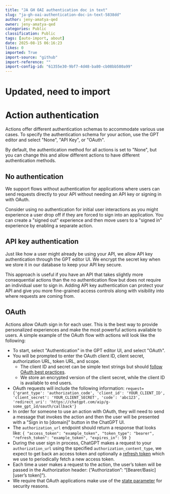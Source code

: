 ```yaml
---
title: "JA GH OAI authentication doc in text"
slug: "ja-gh-oai-authentication-doc-in-text-5838dd"
author: jeny-amatya-qed
owner: jeny-amatya-qed
categories: Public
classification: Public
tags: [auto-import, about]
date: 2025-08-15 06:16:23
likes: 0
imported: True 
import-source: "github"
import-reference: ""
import-config-id: "61355e30-9bf7-4d48-ba80-cb08bb580a99"
---
```


# Updated, need to import
# Action authentication

Actions offer different authentication schemas to accommodate various use cases. To specify the authentication schema for your action, use the GPT editor and select "None", "API Key", or "OAuth".

By default, the authentication method for all actions is set to "None", but you can change this and allow different actions to have different authentication methods.

## No authentication

We support flows without authentication for applications where users can send requests directly to your API without needing an API key or signing in with OAuth.

Consider using no authentication for initial user interactions as you might experience a user drop off if they are forced to sign into an application. You can create a "signed out" experience and then move users to a "signed in" experience by enabling a separate action.

## API key authentication

Just like how a user might already be using your API, we allow API key authentication through the GPT editor UI. We encrypt the secret key when we store it in our database to keep your API key secure.

This approach is useful if you have an API that takes slightly more consequential actions than the no authentication flow but does not require an individual user to sign in. Adding API key authentication can protect your API and give you more fine-grained access controls along with visibility into where requests are coming from.

## OAuth

Actions allow OAuth sign in for each user. This is the best way to provide personalized experiences and make the most powerful actions available to users. A simple example of the OAuth flow with actions will look like the following:

-   To start, select "Authentication" in the GPT editor UI, and select "OAuth".
-   You will be prompted to enter the OAuth client ID, client secret, authorization URL, token URL, and scope.
    -   The client ID and secret can be simple text strings but should [follow OAuth best practices](https://www.oauth.com/oauth2-servers/client-registration/client-id-secret/).
    -   We store an encrypted version of the client secret, while the client ID is available to end users.
-   OAuth requests will include the following information: `request={'grant_type': 'authorization_code', 'client_id': 'YOUR_CLIENT_ID', 'client_secret': 'YOUR_CLIENT_SECRET', 'code': 'abc123', 'redirect_uri': 'https://chatgpt.com/aip/g-some_gpt_id/oauth/callback'}`
-   In order for someone to use an action with OAuth, they will need to send a message that invokes the action and then the user will be presented with a "Sign in to [domain]" button in the ChatGPT UI.
-   The `authorization_url` endpoint should return a response that looks like:
    `{ "access_token": "example_token", "token_type": "bearer", "refresh_token": "example_token", "expires_in": 59 }`
-   During the user sign in process, ChatGPT makes a request to your `authorization_url` using the specified `authorization_content_type`, we expect to get back an access token and optionally a [refresh token](https://auth0.com/learn/refresh-tokens) which we use to periodically fetch a new access token.
-   Each time a user makes a request to the action, the user’s token will be passed in the Authorization header: (“Authorization”: “[Bearer/Basic] [user’s token]”).
-   We require that OAuth applications make use of the [state parameter](https://auth0.com/docs/secure/attack-protection/state-parameters#set-and-compare-state-parameter-values) for security reasons.
